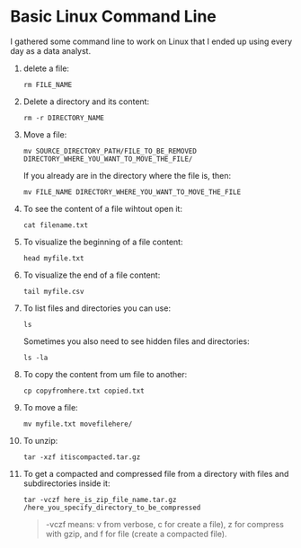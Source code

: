 # Basic Linux Command Line

I gathered some command line to work on Linux that I ended up using every day as a data analyst.

1. delete a file:

    `rm FILE_NAME`

2. Delete a directory and its content:

    `rm -r DIRECTORY_NAME`

3. Move a file:

    `mv SOURCE_DIRECTORY_PATH/FILE_TO_BE_REMOVED DIRECTORY_WHERE_YOU_WANT_TO_MOVE_THE_FILE/`

    If you already are in the directory where the file is, then:

    `mv FILE_NAME DIRECTORY_WHERE_YOU_WANT_TO_MOVE_THE_FILE`

4. To see the content of a file wihtout open it:

    `cat filename.txt`

5. To visualize the beginning of a file content:

    `head myfile.txt`

6. To visualize the end of a file content:

    `tail myfile.csv`

7. To list files and directories you can use:

    `ls`

    Sometimes you also need to see hidden files and directories:

    `ls -la`

8. To copy the content from um file to another:

    `cp copyfromhere.txt copied.txt`

9. To move a file:

    `mv myfile.txt movefilehere/`

10. To unzip: 

    `tar -xzf itiscompacted.tar.gz`

11. To get a compacted and compressed file from a directory with files and subdirectories inside it:

    `tar -vczf here_is_zip_file_name.tar.gz /here_you_specify_directory_to_be_compressed`

    > -vczf means: v from verbose, c for create a file), z for compress with gzip, and f for file (create a compacted file).